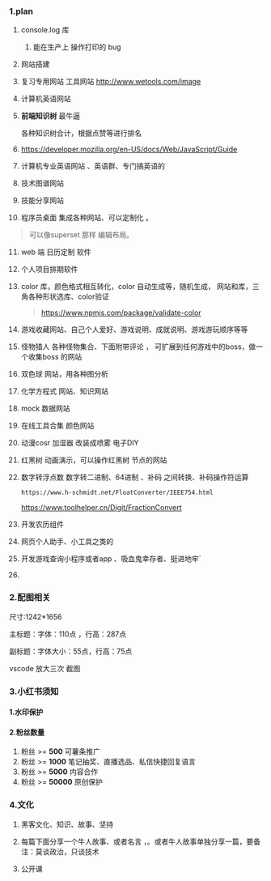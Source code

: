 ### 1.plan

1. console.log 库

   1. 能在生产上 操作打印的 bug

2. 网站搭建

3. 复习专用网站
   工具网站
   http://www.wetools.com/image

4. 计算机英语网站

5. **前端知识树** 最牛逼

   各种知识树合计，根据点赞等进行排名

6. https://developer.mozilla.org/en-US/docs/Web/JavaScript/Guide

7. 计算机专业英语网站 、英语群、专门搞英语的

8. 技术图谱网站

9. 技能分享网站

10. 程序员桌面 集成各种网站、可以定制化 。 

   > 可以像superset 那样 编辑布局。

11. web 端 日历定制 软件

12. 个人项目排期软件

13. color 库，颜色格式相互转化，color 自动生成等，随机生成， 网站和库，三角各种形状选库、color验证

       > https://www.npmjs.com/package/validate-color

14. 游戏收藏网站、自己个人爱好、游戏说明、成就说明、游戏游玩顺序等等

15. 怪物猎人 各种怪物集合、下面附带评论 ， 可扩展到任何游戏中的boss，做一个收集boss 的网站

16. 双色球 网站，用各种图分析

17. 化学方程式 网站、知识网站

18. mock 数据网站

19. 在线工具合集  颜色网站

20. 动漫cosr 加湿器 改装成喷雾   电子DIY

21. 红黑树 动画演示，可以操作红黑树 节点的网站

22. 数字转浮点数 数字转二进制、64进制  、补码 之间转换、补码操作符运算

        https://www.h-schmidt.net/FloatConverter/IEEE754.html

       https://www.toolhelper.cn/Digit/FractionConvert

23. 开发农历组件
24. 网页个人助手、小工具之类的

25. 开发游戏查询小程序或者app 、吸血鬼幸存者、挺进地牢`

26. 




### 2.配图相关

尺寸:1242*1656

主标题：字体：110点 ，行高：287点

副标题：字体大小：55点，行高：75点

vscode 放大三次 截图



### 3.小红书须知

#### 1.水印保护

#### 2.粉丝数量

1. 粉丝 >= **500**       可薯条推广
2. 粉丝 >= **1000**     笔记抽奖、直播选品、私信快捷回复语言
3. 粉丝 >= **5000**     内容合作
4. 粉丝 >= **50000**   原创保护



### 4.文化

1. 黑客文化、知识、故事、坚持
2. 每篇下面分享一个牛人故事、或者名言 ，。或者牛人故事单独分享一篇，要备注：莫谈政治，只谈技术

3. 公开课

